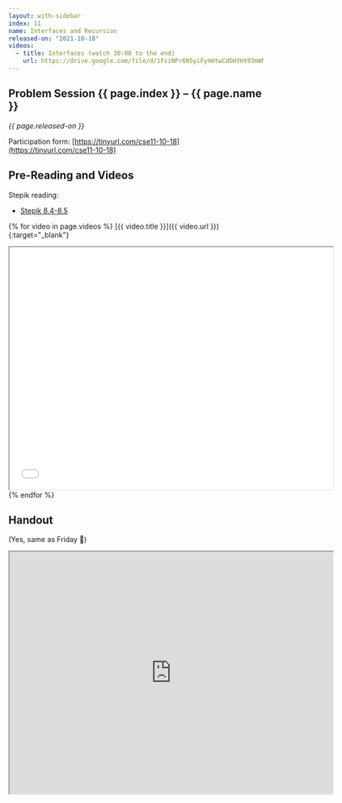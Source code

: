 ```yaml
---
layout: with-sidebar
index: 11
name: Interfaces and Recursion
released-on: "2021-10-18"
videos:
  - title: Interfaces (watch 30:00 to the end)
    url: https://drive.google.com/file/d/1FsiNPr6N5yiFymHtwCdDHYHt03mWNw_Q
---
```


## Problem Session {{ page.index }} – {{ page.name }}

_{{ page.released-on }}_

Participation form: [https://tinyurl.com/cse11-10-18](https://tinyurl.com/cse11-10-18)

## Pre-Reading and Videos

Stepik reading:
- [Stepik 8.4-8.5](https://stepik.org/lesson/574433/step/1?unit=569019)

{% for video in page.videos %}
[{{ video.title }}]({{ video.url }}){:target="_blank"}

<iframe src="{{ video.url }}/preview" width="640" height="480" allow="autoplay"></iframe>
{% endfor %}

## Handout

(Yes, same as Friday 🙂)

<iframe src="https://drive.google.com/file/d/1Ov-vdxB-4jBja1_D7A8J2ytxeArRGb6o/preview" width="640" height="480" allow="autoplay"></iframe>

